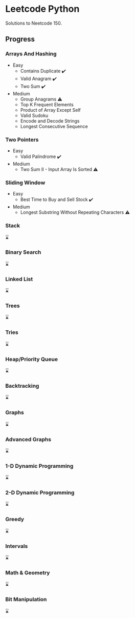 # Leetcode Python

Solutions to Neetcode 150.

## Progress

### Arrays And Hashing
* Easy
  * Contains Duplicate ✔️ 
  * Valid Anagram ✔️ 
  * Two Sum ✔️ 
* Medium
  * Group Anagrams ⚠️
  * Top K Frequent Elements
  * Product of Array Except Self
  * Valid Sudoku
  * Encode and Decode Strings
  * Longest Consecutive Sequence
### Two Pointers
* Easy
  * Valid Palindrome ✔️
* Medium
  * Two Sum II - Input Array Is Sorted ⚠️
### Sliding Window
* Easy
  * Best Time to Buy and Sell Stock ✔️
* Medium
  * Longest Substring Without Repeating Characters ⚠️
### Stack
  ⌛
### Binary Search
  ⌛
### Linked List
  ⌛
### Trees
  ⌛
### Tries
  ⌛
### Heap/Priority Queue
  ⌛
### Backtracking
  ⌛
### Graphs
  ⌛
### Advanced Graphs
  ⌛
### 1-D Dynamic Programming
  ⌛
### 2-D Dynamic Programming
  ⌛
### Greedy
  ⌛
### Intervals
  ⌛
### Math & Geometry
  ⌛
### Bit Manipulation
  ⌛
